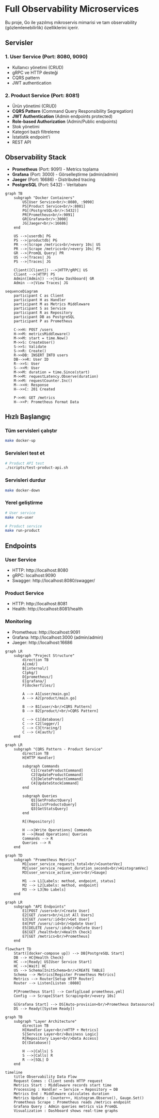 # Full Observability Microservices

Bu proje, Go ile yazılmış mikroservis mimarisi ve tam observability (gözlemlenebilirlik) özelliklerini içerir.

## Servisler

### 1. User Service (Port: 8080, 9090)
- Kullanıcı yönetimi (CRUD)
- gRPC ve HTTP desteği
- CQRS pattern
- JWT authentication

### 2. Product Service (Port: 8081)
- Ürün yönetimi (CRUD)
- **CQRS Pattern** (Command Query Responsibility Segregation)
- **JWT Authentication** (Admin endpoints protected)
- **Role-based Authorization** (Admin/Public endpoints)
- Stok yönetimi
- Kategori bazlı filtreleme
- İstatistik endpoint'i
- REST API

## Observability Stack

- **Prometheus** (Port: 9091) - Metrics toplama
- **Grafana** (Port: 3000) - Görselleştirme (admin/admin)
- **Jaeger** (Port: 16686) - Distributed tracing
- **PostgreSQL** (Port: 5432) - Veritabanı

```mermaid
graph TB
    subgraph "Docker Containers"
        US[User Service<br/>:8080, :9090]
        PS[Product Service<br/>:8081]
        PG[(PostgreSQL<br/>:5432)]
        PR[Prometheus<br/>:9091]
        GR[Grafana<br/>:3000]
        JG[Jaeger<br/>:16686]
    end
    
    US -->|userdb| PG
    PS -->|productdb| PG
    PR -->|Scrape /metrics<br/>every 10s| US
    PR -->|Scrape /metrics<br/>every 10s| PS
    GR -->|PromQL Query| PR
    US -->|Traces| JG
    PS -->|Traces| JG
    
    Client([Client]) -->|HTTP/gRPC| US
    Client -->|HTTP| PS
    Admin([Admin]) -->|View Dashboard| GR
    Admin -->|View Traces| JG
```

```mermaid
sequenceDiagram
    participant C as Client
    participant H as Handler
    participant M as Metrics Middleware
    participant S as Service
    participant R as Repository
    participant DB as PostgreSQL
    participant P as Prometheus

    C->>H: POST /users
    H->>M: metricsMiddleware()
    M->>M: start = time.Now()
    M->>S: CreateUser()
    S->>S: Validate
    S->>R: Create()
    R->>DB: INSERT INTO users
    DB-->>R: User ID
    R-->>S: User
    S-->>M: User
    M->>M: duration = time.Since(start)
    M->>M: requestLatency.Observe(duration)
    M->>M: requestCounter.Inc()
    M-->>H: Response
    H-->>C: 201 Created
    
    P->>H: GET /metrics
    H-->>P: Prometheus Format Data
```

## Hızlı Başlangıç

### Tüm servisleri çalıştır
```bash
make docker-up
```

### Servisleri test et
```bash
# Product API test
./scripts/test-product-api.sh
```

### Servisleri durdur
```bash
make docker-down
```

### Yerel geliştirme
```bash
# User service
make run-user

# Product service
make run-product
```

## Endpoints

### User Service
- HTTP: http://localhost:8080
- gRPC: localhost:9090
- Swagger: http://localhost:8080/swagger/

### Product Service
- HTTP: http://localhost:8081
- Health: http://localhost:8081/health

### Monitoring
- Prometheus: http://localhost:9091
- Grafana: http://localhost:3000 (admin/admin)
- Jaeger: http://localhost:16686

```mermaid
graph LR
    subgraph "Project Structure"
        direction TB
        A[cmd/]
        B[internal/]
        C[pkg/]
        D[prometheus/]
        E[grafana/]
        F[dockerfiles/]
        
        A --> A1[user/main.go]
        A --> A2[product/main.go]
        
        B --> B1[user/<br/>CQRS Pattern]
        B --> B2[product/<br/>CQRS Pattern]
        
        C --> C1[database/]
        C --> C2[logger/]
        C --> C3[tracing/]
        C --> C4[auth/]
    end
```

```mermaid
graph LR
    subgraph "CQRS Pattern - Product Service"
        direction TB
        H[HTTP Handler]
        
        subgraph Commands
            C1[CreateProductCommand]
            C2[UpdateProductCommand]
            C3[DeleteProductCommand]
            C4[UpdateStockCommand]
        end
        
        subgraph Queries
            Q1[GetProductQuery]
            Q2[ListProductsQuery]
            Q3[GetStatsQuery]
        end
        
        R[(Repository)]
        
        H -->|Write Operations| Commands
        H -->|Read Operations| Queries
        Commands --> R
        Queries --> R
    end
```

```mermaid
graph TD
    subgraph "Prometheus Metrics"
        M1[user_service_requests_total<br/>CounterVec]
        M2[user_service_request_duration_seconds<br/>HistogramVec]
        M3[user_service_active_users<br/>Gauge]
        
        M1 --> L1[Labels: method, endpoint, status]
        M2 --> L2[Labels: method, endpoint]
        M3 --> L3[No Labels]
    end
```

```mermaid
graph LR
    subgraph "API Endpoints"
        E1[POST /users<br/>Create User]
        E2[GET /users<br/>List All Users]
        E3[GET /users/:id<br/>Get User]
        E4[PUT /users/:id<br/>Update User]
        E5[DELETE /users/:id<br/>Delete User]
        E6[GET /health<br/>Health Check]
        E7[GET /metrics<br/>Prometheus]
    end
```

```mermaid
flowchart TD
    Start([docker-compose up]) --> DB[PostgreSQL Start]
    DB --> HC{Health Check}
    HC -->|Ready| US[User Service Start]
    HC -->|Wait| HC
    US --> Schema[InitSchema<br/>CREATE TABLE]
    Schema --> Metrics[Register Prometheus Metrics]
    Metrics --> Router[Setup HTTP Router]
    Router --> Listen[Listen :8080]
    
    P[Prometheus Start] --> Config[Load prometheus.yml]
    Config --> Scrape[Start Scraping<br/>every 10s]
    
    G[Grafana Start] --> DS[Auto-provision<br/>Prometheus Datasource]
    DS --> Ready([System Ready])
```

```mermaid
graph TB
    subgraph "Layer Architecture"
        direction TB
        H[Handler Layer<br/>HTTP + Metrics]
        S[Service Layer<br/>Business Logic]
        R[Repository Layer<br/>Data Access]
        D[(Database)]
        
        H -->|Calls| S
        S -->|Calls| R
        R -->|SQL| D
    end
```

```mermaid
timeline
    title Observability Data Flow
    Request Comes : Client sends HTTP request
    Metrics Start : Middleware records start time
    Processing : Handler → Service → Repository → DB
    Metrics End : Middleware calculates duration
    Metrics Update : Counter++, Histogram.Observe(), Gauge.Set()
    Prometheus Scrape : Prometheus reads /metrics endpoint
    Grafana Query : Admin queries metrics via PromQL
    Visualization : Dashboard shows real-time graphs
```

